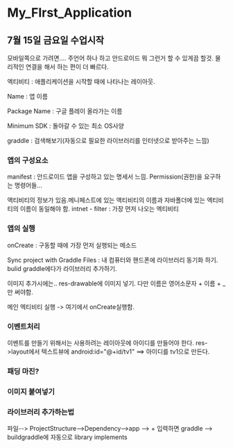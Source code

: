 # My_FIrst_Application

## 7월 15일 금요일 수업시작

모바일쪽으로 가려면.... 주언어 하나 하고 안드로이드 뭐 그런거 할 수 있게끔 할것.
물리적인 연결을 해서 하는 편이 더 빠르다.

엑티비티 : 애플리케이션을 시작할 때에 나타나는 레이아웃.

Name : 앱 이름

Package Name : 구글 플레이 올라가는 이름

Minimum SDK : 돌아갈 수 있는 최소 OS사양

graddle : 검색해보기(자동으로 필요한 라이브러리를 인터넷으로 받아주는 느낌)




### 앱의 구성요소

manifest : 안드로이드 앱을 구성하고 있는 명세서 느낌. Permission(권한)을 요구하는 명령어들... 

액티비티의 정보가 있음.메니페스트에 있는 액티비티의 이름과 자바폴더에 있는 엑티비티의 이름이 동일해야 함.
intnet - filter : 가장 먼저 나오는 엑티비티 


### 앱의 실행
onCreate : 구동할 때에 가장 먼저 실행되는 메소드

Sync project with Graddle Files : 내 컴퓨터와 핸드폰에 라이브러리 동기화 하기.
bulid graddle에다가 라이브러리 추가하기.

이미지 추가시에는..
res-drawable에 이미지 넣기. 다만 이름은 영어소문자 + 이름 + _ 만 써야함.

메인 엑티비티 실행 -> 여기에서 onCreate실행함.


### 이벤트처리
이벤트를 만들기 위해서는 사용하려는 레이아웃에 아이디를 만들어야 한다.
res->layout에서 텍스트뷰에
        android:id="@+id/tv1" ==> 아이디를 tv1으로 만든다.


### 패딩 마진?


### 이미지 붙여넣기

### 라이브러리 추가하는법

파일--> ProjectStructure-->Dependency-->app --> + 입력하면
graddle --> buildgraddle에 자동으로 library implements
